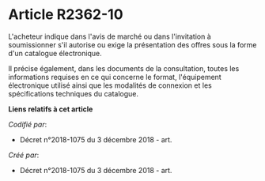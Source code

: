 # Article R2362-10

L'acheteur indique dans l'avis de marché ou dans l'invitation à soumissionner s'il autorise ou exige la présentation des
offres sous la forme d'un catalogue électronique.

Il précise également, dans les documents de la consultation, toutes les informations requises en ce qui concerne le format,
l'équipement électronique utilisé ainsi que les modalités de connexion et les spécifications techniques du catalogue.

**Liens relatifs à cet article**

_Codifié par_:

  - Décret n°2018-1075 du 3 décembre 2018 - art.

_Créé par_:

  - Décret n°2018-1075 du 3 décembre 2018 - art.
